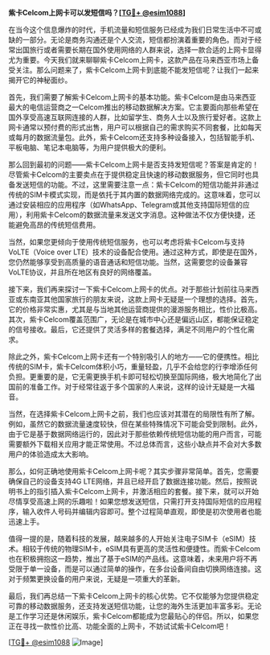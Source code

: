 **紫卡Celcom上网卡可以发短信吗？[[TG💪+ @esim1088](https://t.me/s/esim1088)]**

在当今这个信息爆炸的时代，手机流量和短信服务已经成为我们日常生活中不可或缺的一部分。无论是商务沟通还是个人交流，短信都扮演着重要的角色。而对于经常出国旅行或者需要长期在国外使用网络的人群来说，选择一款合适的上网卡显得尤为重要。今天我们就来聊聊紫卡Celcom上网卡，这款产品在马来西亚市场上备受关注。那么问题来了，紫卡Celcom上网卡到底能不能发短信呢？让我们一起来揭开它的神秘面纱。

首先，我们需要了解紫卡Celcom上网卡的基本功能。紫卡Celcom是由马来西亚最大的电信运营商之一Celcom推出的移动数据解决方案。它主要面向那些希望在国外享受高速互联网连接的人群，比如留学生、商务人士以及旅行爱好者。这款上网卡通常以预付费的形式出售，用户可以根据自己的需求购买不同套餐，比如每天或每月的数据流量包。此外，紫卡Celcom还支持多种设备接入，包括智能手机、平板电脑、笔记本电脑等，为用户提供极大的便利。

那么回到最初的问题——紫卡Celcom上网卡是否支持发短信呢？答案是肯定的！尽管紫卡Celcom的主要卖点在于提供稳定且快速的移动数据服务，但它同时也具备发送短信的功能。不过，这里需要注意一点：紫卡Celcom的短信功能并非通过传统的SIM卡模式实现，而是依托于其内置的数据网络完成的。这意味着，您可以通过安装相应的应用程序（如WhatsApp、Telegram或其他支持国际短信的应用），利用紫卡Celcom的数据流量来发送文字消息。这种做法不仅方便快捷，还能避免高昂的传统短信费用。

当然，如果您更倾向于使用传统短信服务，也可以考虑将紫卡Celcom与支持VoLTE（Voice over LTE）技术的设备配合使用。通过这种方式，即使是在国外，您仍然能够享受到高质量的语音通话和短信功能。当然，这需要您的设备兼容VoLTE协议，并且所在地区有良好的网络覆盖。

接下来，我们再来探讨一下紫卡Celcom上网卡的优点。对于那些计划前往马来西亚或东南亚其他国家旅行的朋友来说，这款上网卡无疑是一个理想的选择。首先，它的价格非常实惠，尤其是与当地其他运营商提供的漫游服务相比，性价比极高。其次，紫卡Celcom覆盖范围广，无论是在城市中心还是偏远山区，都能保证稳定的信号接收。最后，它还提供了灵活多样的套餐选择，满足不同用户的个性化需求。

除此之外，紫卡Celcom上网卡还有一个特别吸引人的地方——它的便携性。相比传统的SIM卡，紫卡Celcom体积小巧，重量轻盈，几乎不会给您的行李增添任何负担。更重要的是，它无需更换手机卡即可轻松切换至国际网络，极大地简化了出国前的准备工作。对于经常往返于多个国家的人来说，这样的设计无疑是一大福音。

当然，在选择紫卡Celcom上网卡之前，我们也应该对其潜在的局限性有所了解。例如，虽然它的数据流量速度较快，但在某些特殊情况下可能会受到限制。此外，由于它是基于数据网络运行的，因此对于那些依赖传统短信功能的用户而言，可能需要额外下载相关应用才能正常使用。不过总体而言，这些小缺点并不会对大多数用户的体验造成太大影响。

那么，如何正确地使用紫卡Celcom上网卡呢？其实步骤非常简单。首先，您需要确保自己的设备支持4G LTE网络，并且已经开启了数据连接功能。然后，按照说明书上的指引插入紫卡Celcom上网卡，并激活相应的套餐。接下来，就可以开始尽情享受高速上网的乐趣啦！如果您想发送短信，只需打开支持国际短信的应用程序，输入收件人号码并编辑内容即可。整个过程简单直观，即使是初次使用者也能迅速上手。

值得一提的是，随着科技的发展，越来越多的人开始关注电子SIM卡（eSIM）技术。相较于传统的物理SIM卡，eSIM具有更高的灵活性和便捷性。而紫卡Celcom也在积极拥抱这一趋势，推出了基于eSIM的产品线。这意味着，未来用户将不再受限于单一设备，而是可以通过简单的操作，在多台设备间自由切换网络连接。这对于频繁更换设备的用户来说，无疑是一项重大的革新。

最后，我们再总结一下紫卡Celcom上网卡的核心优势。它不仅能够为您提供稳定可靠的移动数据服务，还支持发送短信功能，让您的海外生活更加丰富多彩。无论是工作学习还是休闲娱乐，紫卡Celcom都能成为您最贴心的伴侣。所以，如果您正在寻找一款性价比高、功能全面的上网卡，不妨试试紫卡Celcom吧！

[[TG💪+ @esim1088](https://t.me/s/esim1088) ![Image](https://i.postimg.cc/4NQfJmqS/Snipaste-2025-05-13-00-14-12.png)]